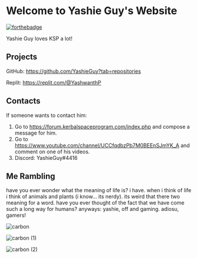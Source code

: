 # Welcome to Yashie Guy's Website
[![forthebadge](https://forthebadge.com/images/badges/made-with-markdown.svg)](https://forthebadge.com)

Yashie Guy loves KSP a lot!

## Projects
GitHub:
https://github.com/YashieGuy?tab=repositories

Replit:
https://replit.com/@YashwanthP

## Contacts
If someone wants to contact him:

1. Go to https://forum.kerbalspaceprogram.com/index.php and compose a message for him.
2. Go to https://www.youtube.com/channel/UCCfqdbzPb7M0BEEnSJmYK_A and comment on one of his videos.
3. Discord: YashieGuy#4416

## Me Rambling

have you ever wonder what the meaning of life is? i have. when i think of life i think of animals and plants (i know... its nerdy). its weird that there two meaning for a word. have you ever thought of the fact that we have come such a long way for humans? anyways: yashie, off and gaming. adiosu, gamers!
                                                                                                                                                                     
![carbon](https://github.com/YashieGuy/Yashie-Website/assets/87711879/910d5f2e-d1df-446c-a32a-111dfe202453)

![carbon (1)](https://github.com/YashieGuy/Yashie-Website/assets/87711879/8abe10ec-d5e1-4226-a7d7-2df4596a4eba)

![carbon (2)](https://github.com/YashieGuy/Yashie-Website/assets/87711879/b6528b71-f00b-4e68-a64b-5a3491b3da80)

